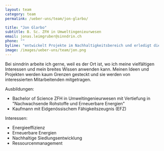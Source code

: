 ```yaml
---
layout: team
category: team
permalink: /ueber-uns/team/jon-glarbo/

title: "Jon Glarbo"
subtitle: B. Sc. ZFH in Umweltingenieurwesen
email: jonas.leimgruber@sinndrin.ch
phone: ""
byline: "entwickelt Projekte im Nachhaltigkeitsbereich und erledigt die Buchhaltung. Energieeffizienz und Erneuerbare Energien sind ihm besonders wichtig. Er jongliert gerne mit Zahlen und erfreut sich an quantifizierbarem Nutzen."
image: /images/ueber-uns/team/jon.png
---
```

Bei sinndrin arbeite ich gerne, weil es der Ort ist, wo ich meine vielfältigen Interessen und mein breites Wissen anwenden kann. Meinen Ideen und Projekten werden kaum Grenzen gesteckt und sie werden von interessierten Mitarbeitenden mitgetragen.

Ausbildungen:

- Bachelor of Science ZFH in Umweltingenieurwesen mit Vertiefung in "Nachwachsende Rohstoffe und Erneuerbare Energien"
- Kaufmann mit Eidgenössischem Fähigkeitszeugnis (EFZ) 

Interessen:

- Energieeffizienz
- Erneuerbare Energien
- Nachhaltige Siedlungsentwicklung
- Ressourcenmanagement

